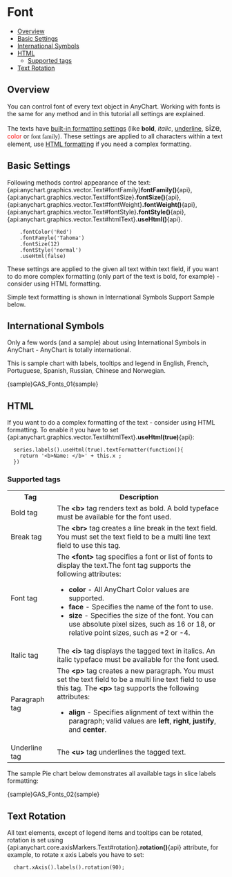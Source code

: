 # Font                                                                             

* [Overview](#overview)
* [Basic Settings](#basic_settings)
* [International Symbols](#international_symbols)
* [HTML](#html)
  * [Supported tags](#supported_tags)
* [Text Rotation](#text_rotation)

## Overview

You can control font of every text object in AnyChart. Working with fonts is the same for any method and in this tutorial all settings are explained.

The texts have [built-in formatting settings](#basic_settings) (like <b>bold</b>, <i>italic</i>, <u>underline</u>, <font size="+1">size</font>, <font color="red">color</font> or <font face="Times New Roman, Times, serif">font family</font>). These settings are applied to all characters within a text element, use [HTML formatting](#html) if you need a complex formatting.

## Basic Settings

Following methods control appearance of the text: {api:anychart.graphics.vector.Text#fontFamily}**fontFamily()**{api}, {api:anychart.graphics.vector.Text#fontSize}**.fontSize()**{api}, {api:anychart.graphics.vector.Text#fontWeight}**.fontWeight()**{api}, {api:anychart.graphics.vector.Text#fontStyle}**.fontStyle()**{api}, {api:anychart.graphics.vector.Text#htmlText}**.useHtml()**{api}.

```
    .fontColor('Red')
    .fontFamyle('Tahoma')
    .fontSize(12)
    .fontStyle('normal')
    .useHtml(false)
```

These settings are applied to the given all text within text field, if you want to do more complex formatting (only part of the text is bold, for example) - consider using HTML formatting.

Simple text formatting is shown in International Symbols Support Sample below.

## International Symbols

Only a few words (and a sample) about using International Symbols in AnyChart - AnyChart is totally international.

This is sample chart with labels, tooltips and legend in English, French, Portuguese, Spanish, Russian, Chinese and Norwegian.

{sample}GAS\_Fonts\_01{sample}

## HTML

If you want to do a complex formatting of the text - consider using HTML formatting. To enable it you have to set {api:anychart.graphics.vector.Text#htmlText}**.useHtml(true)**{api}:

```
  series.labels().useHtml(true).textFormatter(function(){
    return '<b>Name: </b>' + this.x ;
  })
```

### Supported tags

<table class="dtTABLE" width="700">
<tbody>
<tr>
<th width="101">Tag</th>
<th width="587">Description</th>		
</tr>
<tr>
<td width="101">Bold tag </td>
<td width="587"> The <strong>&lt;b&gt;</strong> tag renders text as bold. A bold typeface must be available for the font used.</td>		
</tr>
<tr>
<td>Break tag</td>
<td>The <b>&lt;br&gt;</b> tag creates a line break in the text field. You must set the text field to be a multi line text field to use this tag.</td>
</tr>
<tr>
<td>Font tag	</td>
<td>The <b>&lt;font&gt;</b> tag specifies a font or list of fonts to display the text.The font tag supports the following attributes:
<ul>
<li><b>color</b> - All AnyChart Color values are supported. </li>
<li><b>face</b> - Specifies the name of the font to use.</li>
<li><b>size</b> - Specifies the size of the font. You can use absolute pixel sizes, such as 16 or 18, or relative point sizes, such as +2 or -4. </li>
</ul></td>
</tr>
<tr>
<td>Italic tag</td>
<td>The <b>&lt;i&gt;</b> tag displays the tagged text in italics. An italic typeface must be available for the font used.</td>
</tr>
<tr>
<td>Paragraph tag</td>
<td>The <b>&lt;p&gt;</b> tag creates a new paragraph. You must set the text field to be a multi line text field to use this tag. The <b>&lt;p&gt;</b> tag supports the following attributes:
<ul>
<li> <strong>align</strong> - Specifies alignment of text within the paragraph; valid values are <b>left</b>, <b>right</b>, <b>justify</b>, and <b>center</b>. </li>
</ul></td>
</tr>
<tr>
<td>Underline tag</td>
<td>The <b>&lt;u&gt;</b> tag underlines the tagged text.</td>
</tr>
</tbody>
</table>

The sample Pie chart below demonstrates all available tags in slice labels formatting:

{sample}GAS\_Fonts\_02{sample}

## Text Rotation

All text elements, except of legend items and tooltips can be rotated, rotation is set using {api:anychart.core.axisMarkers.Text#rotation}**.rotation()**{api} attribute, for example, to rotate x axis Labels you have to set:

```
  chart.xAxis().labels().rotation(90);
```
